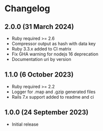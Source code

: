 # Changelog

## 2.0.0 (31 March 2024)

- Ruby required >= 2.6
- Compressor output as hash with data key
- Ruby 3.3.x added to CI matrix
- Fix GHA warning for nodejs 16 deprecation
- Documentation uri by version

## 1.1.0 (6 October 2023)

- Ruby required >= 2.2
- Logger for .map and .gzip generated files
- Rails 7.x support added to readme and ci

## 1.0.0 (24 September 2023)

- Initial release
